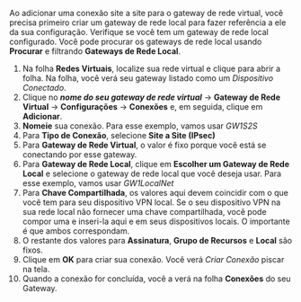 Ao adicionar uma conexão site a site para o gateway de rede virtual, você precisa primeiro criar um gateway de rede local para fazer referência a ele da sua configuração. Verifique se você tem um gateway de rede local configurado. Você pode procurar os gateways de rede local usando **Procurar** e filtrando **Gateways de Rede Local**.

1. Na folha **Redes Virtuais**, localize sua rede virtual e clique para abrir a folha. Na folha, você verá seu gateway listado como um *Dispositivo Conectado*.
2. Clique no ***nome do seu gateway de rede virtual*** -> **Gateway de Rede Virtual** -> **Configurações** -> **Conexões** e, em seguida, clique em **Adicionar**.
3. **Nomeie** sua conexão. Para esse exemplo, vamos usar *GW1S2S*
4. Para **Tipo de Conexão**, selecione **Site a Site (IPsec)**
5. Para **Gateway de Rede Virtual**, o valor é fixo porque você está se conectando por esse gateway.
6. Para **Gateway de Rede Local**, clique em **Escolher um Gateway de Rede Local** e selecione o gateway de rede local que você deseja usar. Para esse exemplo, vamos usar *GW1LocalNet*
7. Para **Chave Compartilhada**, os valores aqui devem coincidir com o que você tem para seu dispositivo VPN local. Se o seu dispositivo VPN na sua rede local não fornecer uma chave compartilhada, você pode compor uma e inseri-la aqui e em seus dispositivos locais. O importante é que ambos correspondam.
8. O restante dos valores para **Assinatura**, **Grupo de Recursos** e **Local** são fixos.
9. Clique em **OK** para criar sua conexão. Você verá *Criar Conexão* piscar na tela.
10. Quando a conexão for concluída, você a verá na folha **Conexões** do seu Gateway.

<!---HONumber=AcomDC_0107_2016-->